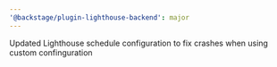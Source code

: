 ```yaml
---
'@backstage/plugin-lighthouse-backend': major
---
```


Updated Lighthouse schedule configuration to fix crashes when using custom confinguration
